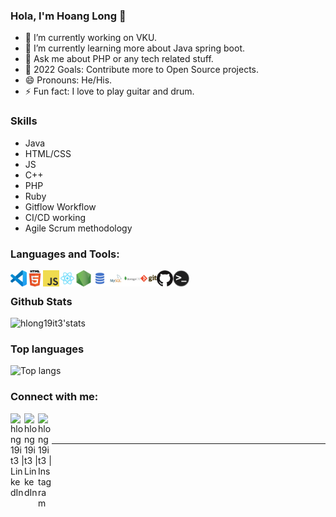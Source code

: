 ### Hola, I'm Hoang Long 👋
- 🔭 I’m currently working on VKU.
- 🌱 I’m currently learning more about Java spring boot.
- 💬 Ask me about PHP or any tech related stuff.
- 🥅 2022 Goals: Contribute more to Open Source projects.
- 😄 Pronouns: He/His.
- ⚡ Fun fact: I love to play guitar and drum.
### Skills
- Java
- HTML/CSS
- JS 
- C++
- PHP
- Ruby
- Gitflow Workflow
- CI/CD working
- Agile Scrum methodology  
### Languages and Tools:
[<img align="left" alt="Visual Studio Code" width="26px" src="https://raw.githubusercontent.com/github/explore/80688e429a7d4ef2fca1e82350fe8e3517d3494d/topics/visual-studio-code/visual-studio-code.png" />][webdevplaylist]
[<img align="left" alt="HTML5" width="26px" src="https://raw.githubusercontent.com/github/explore/80688e429a7d4ef2fca1e82350fe8e3517d3494d/topics/html/html.png" />][webdevplaylist]
[<img align="left" alt="JavaScript" width="26px" src="https://raw.githubusercontent.com/github/explore/80688e429a7d4ef2fca1e82350fe8e3517d3494d/topics/javascript/javascript.png" />][jsplaylist]
[<img align="left" alt="React" width="26px" src="https://raw.githubusercontent.com/github/explore/80688e429a7d4ef2fca1e82350fe8e3517d3494d/topics/react/react.png" />][reactplaylist]
[<img align="left" alt="Node.js" width="26px" src="https://raw.githubusercontent.com/github/explore/80688e429a7d4ef2fca1e82350fe8e3517d3494d/topics/nodejs/nodejs.png" />][webdevplaylist]
[<img align="left" alt="SQL" width="26px" src="https://raw.githubusercontent.com/github/explore/80688e429a7d4ef2fca1e82350fe8e3517d3494d/topics/sql/sql.png" />][webdevplaylist]
[<img align="left" alt="MySQL" width="26px" src="https://raw.githubusercontent.com/github/explore/80688e429a7d4ef2fca1e82350fe8e3517d3494d/topics/mysql/mysql.png" />][webdevplaylist]
[<img align="left" alt="MongoDB" width="26px" src="https://raw.githubusercontent.com/github/explore/80688e429a7d4ef2fca1e82350fe8e3517d3494d/topics/mongodb/mongodb.png" />][webdevplaylist]
[<img align="left" alt="Git" width="26px" src="https://raw.githubusercontent.com/github/explore/80688e429a7d4ef2fca1e82350fe8e3517d3494d/topics/git/git.png" />][webdevplaylist]
[<img align="left" alt="GitHub" width="26px" src="https://raw.githubusercontent.com/github/explore/78df643247d429f6cc873026c0622819ad797942/topics/github/github.png" />][webdevplaylist]
[<img align="left" alt="Terminal" width="26px" src="https://raw.githubusercontent.com/github/explore/80688e429a7d4ef2fca1e82350fe8e3517d3494d/topics/terminal/terminal.png" />][webdevplaylist]
<br />
### Github Stats
![hlong19it3'stats](https://github-readme-stats.vercel.app/api?username=hlong19it3&count_private=true&show_icons=true&theme=radical)
### Top languages
![Top langs](https://github-readme-stats.vercel.app/api/top-langs/?username=hlong19it3&show_icons=true&theme=radical)
### Connect with me:
[<img align="left" alt="hlong19it3 | LinkedIn" width="22px" src="https://cdn.jsdelivr.net/npm/simple-icons@v3/icons/facebook.svg" />][facebook]
[<img align="left" alt="hlong19it3 | LinkedIn" width="22px" src="https://cdn.jsdelivr.net/npm/simple-icons@v3/icons/linkedin.svg" />][linkedin]
[<img align="left" alt="hlong19it3 | Instagram" width="22px" src="https://cdn.jsdelivr.net/npm/simple-icons@v3/icons/instagram.svg" />][instagram]
<br />
<br />

---

[facebook]: https://www.facebook.com/top906
[instagram]: https://www.instagram.com/long.hwg/
[linkedin]: https://www.linkedin.com/in/ho%C3%A0ngg-longg-93953b11a/
[webdevplaylist]: https://www.facebook.com/top906
[jsplaylist]: https://www.facebook.com/top906
[cssplaylist]: https://www.facebook.com/top906
[reactplaylist]: https://www.facebook.com/top906
